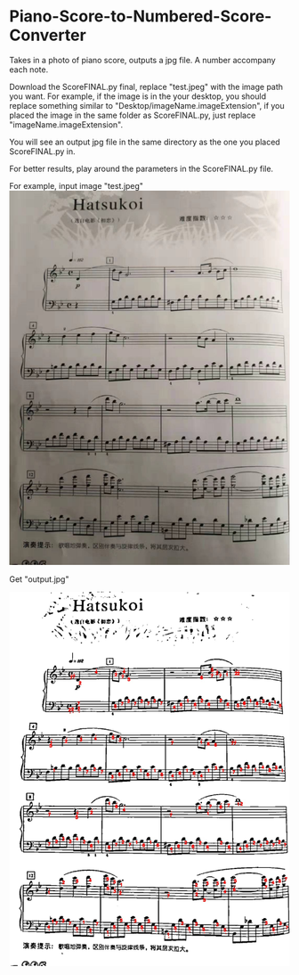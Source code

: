# Piano-Score-to-Numbered-Score-Converter
Takes in a photo of piano score, outputs a jpg file. A number accompany each note. 

Download the ScoreFINAL.py final, replace "test.jpeg" with the image path you want. For example, if the image is in the your desktop, you should replace something similar to "Desktop/imageName.imageExtension", if you placed the image in the same folder as ScoreFINAL.py, just replace "imageName.imageExtension".

You will see an output jpg file in the same directory as the one you placed ScoreFINAL.py in. 

For better results, play around the parameters in the ScoreFINAL.py file. 

For example, input image "test.jpeg"
![test](test.jpeg)

Get "output.jpg"

![output](output.jpg)

